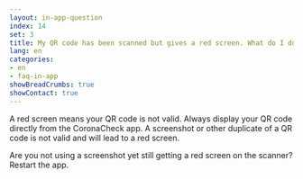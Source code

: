 ```yaml
---
layout: in-app-question
index: 14
set: 3
title: My QR code has been scanned but gives a red screen. What do I do? 
lang: en
categories:
- en
- faq-in-app
showBreadCrumbs: true
showContact: true
---
```

A red screen means your QR code is not valid. Always display your QR code directly from the CoronaCheck app. A screenshot or other duplicate of a QR code is not valid and will lead to a red screen. 

Are you not using a screenshot yet still getting a red screen on the scanner? Restart the app.  
